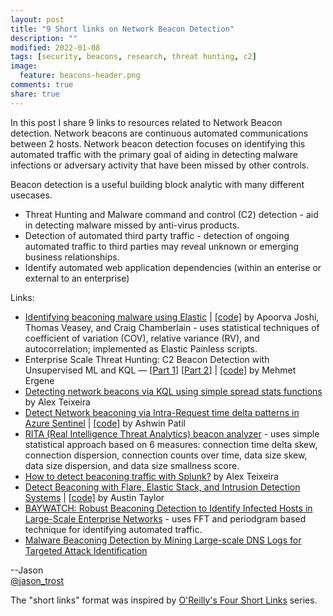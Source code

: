 ```yaml
---
layout: post
title: "9 Short links on Network Beacon Detection"
description: ""
modified: 2022-01-08
tags: [security, beacons, research, threat hunting, c2]
image:
  feature: beacons-header.png
comments: true
share: true
---
```


In this post I share 9 links to resources related to Network Beacon detection.  Network beacons are continuous automated communications between 2 hosts.  Network beacon detection focuses on identifying this automated traffic with the primary goal of aiding in detecting malware infections or adversary activity that have been missed by other controls.  

Beacon detection is a useful building block analytic with many different usecases.

* Threat Hunting and Malware command and control (C2) detection - aid in detecting malware missed by anti-virus products.
* Detection of automated third party traffic - detection of ongoing automated traffic to third parties may reveal unknown or emerging business relationships.
* Identify automated web application dependencies (within an enterise or external to an enterprise)

Links:

* [Identifying beaconing malware using Elastic](https://www.elastic.co/blog/identifying-beaconing-malware-using-elastic) | [[code]](https://github.com/elastic/detection-rules/releases/tag/ML-Beaconing-20211216-1) by Apoorva Joshi, Thomas Veasey, and Craig Chamberlain - uses statistical techniques of coefficient of variation (COV), relative variance (RV), and autocorrelation; implemented as Elastic Painless scripts.
* Enterprise Scale Threat Hunting: C2 Beacon Detection with Unsupervised ML and KQL — [[Part 1](https://posts.bluraven.io/enterprise-scale-threat-hunting-network-beacon-detection-with-unsupervised-machine-learning-and-277c4c30304f)] [[Part 2](https://posts.bluraven.io/enterprise-scale-threat-hunting-network-beacon-detection-with-unsupervised-ml-and-kql-part-2-bff46cfc1e7e)] | [[code]](https://github.com/Cyb3r-Monk/Threat-Hunting-and-Detection/tree/main/Command%20and%20Control) by Mehmet Ergene
* [Detecting network beacons via KQL using simple spread stats functions](https://ateixei.medium.com/detecting-network-beacons-via-kql-using-simple-spread-stats-functions-c2f031b0736b) by Alex Teixeira
* [Detect Network beaconing via Intra-Request time delta patterns in Azure Sentinel](https://techcommunity.microsoft.com/t5/microsoft-sentinel-blog/detect-network-beaconing-via-intra-request-time-delta-patterns/ba-p/779586) | [[code]](https://github.com/Azure/Azure-Sentinel/blob/master/Detections/CommonSecurityLog/PaloAlto-NetworkBeaconing.yaml) by Ashwin Patil
* [RITA (Real Intelligence Threat Analytics) beacon analyzer](https://github.com/activecm/rita/blob/master/pkg/beacon/analyzer.go) - uses simple statistical approach based on 6 measures: connection time delta skew, connection dispersion, connection counts over time, data size skew, data size dispersion, and data size smallness score.
* [How to detect beaconing traffic with Splunk?](https://github.com/inodee/threathunting-spl/blob/master/hunt-queries/Detecting_Beaconing.md) by Alex Teixeira
* [Detect Beaconing with Flare, Elastic Stack, and Intrusion Detection Systems](http://www.austintaylor.io/detect/beaconing/intrusion/detection/system/command/control/flare/elastic/stack/2017/06/10/detect-beaconing-with-flare-elasticsearch-and-intrusion-detection-systems/) | [[code]](https://github.com/austin-taylor/flare/blob/master/flare/analytics/command_control.py) by Austin Taylor
* [BAYWATCH: Robust Beaconing Detection to Identify Infected Hosts in Large-Scale Enterprise Networks](https://alps-lab.github.io/paper/hu-dsn-2016.pdf) - uses FFT and periodgram based technique for identifying automated traffic.
* [Malware Beaconing Detection by Mining Large-scale DNS Logs for Targeted Attack Identification](https://publications.waset.org/10004242/malware-beaconing-detection-by-mining-large-scale-dns-logs-for-targeted-attack-identification)

--Jason
<br />[@jason_trost](https://twitter.com/#!/jason_trost)

The "short links" format was inspired by [O'Reilly's Four Short Links](https://www.oreilly.com/feed/four-short-links) series.
